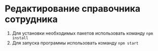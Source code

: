 # Редактирование справочника сотрудника
1. Для установки необходимых пакетов использовать команду `npm install`
2. Для запуска программы использовать команду `npm start`
